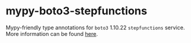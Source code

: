 # mypy-boto3-stepfunctions

Mypy-friendly type annotations for `boto3` 1.10.22 `stepfunctions` service.
More information can be found [here](https://github.com/vemel/mypy_boto3).
